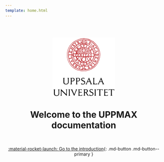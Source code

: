 ```yaml
---
template: home.html
---
```


<center>

<br/><br/>

<img src="assets/UU_logo_color.svg" alt="drawing" width="200"/>

<br/>


# Welcome to the UPPMAX documentation


<br/>

[:material-rocket-launch: Go to the introduction](chapters/introduction.md){: .md-button .md-button--primary }

<br/><br/>


</center>
